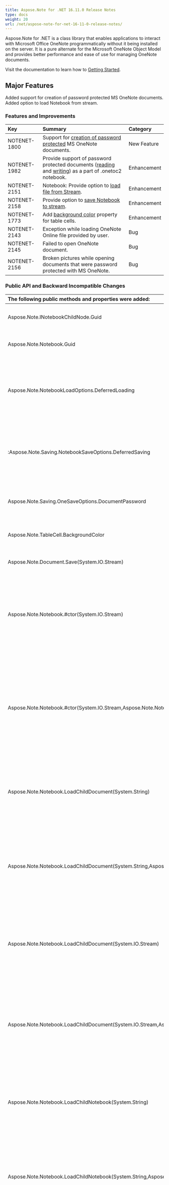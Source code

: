 ```yaml
---
title: Aspose.Note for .NET 16.11.0 Release Notes
type: docs
weight: 20
url: /net/aspose-note-for-net-16-11-0-release-notes/
---
```


Aspose.Note for .NET is a class library that enables applications to interact with Microsoft Office OneNote programmatically without it being installed on the server. It is a pure alternate for the Microsoft OneNote Object Model and provides better performance and ease of use for managing OneNote documents.

Visit the documentation to learn how to [Getting Started](/note/net/getting-started/).
## **Major Features**
Added support for creation of password protected MS OneNote documents.
Added option to load Notebook from stream.
### **Features and Improvements**

|**Key**|**Summary**|**Category**|
| :- | :- | :- |
|NOTENET-1800|Support for [creation of password protected](http://www.aspose.com/docs/display/notenet/Create+and+Load+a+OneNote+Document#CreateandLoadaOneNoteDocument-CreatingPasswordProtectedOneNoteDocuments) MS OneNote documents.|New Feature|
|NOTENET-1982|Provide support of password protected documents ([reading](http://www.aspose.com/docs/display/notenet/Working+with+OneNote+NoteBook#WorkingwithOneNoteNoteBook-LoadingPasswordProtectedDocumentsasapartof.onetoc2Notebook) and [writing](http://www.aspose.com/docs/display/notenet/Working+with+OneNote+NoteBook#WorkingwithOneNoteNoteBook-SupportofPasswordProtectedDocumentsWritingasPartof.onetoc2Notebook)) as a part of .onetoc2 notebook.|Enhancement|
|NOTENET-2151|Notebook: Provide option to [load file from Stream](http://www.aspose.com/docs/display/notenet/Working+with+OneNote+NoteBook#WorkingwithOneNoteNoteBook-LoadingNotebookfromStream).|Enhancement|
|NOTENET-2158|Provide option to [save Notebook to stream](http://www.aspose.com/docs/display/notenet/Working+with+OneNote+NoteBook#WorkingwithOneNoteNoteBook-SavingNotebooktoStream).|Enhancement|
|NOTENET-1773|Add [background color](http://www.aspose.com/docs/display/notenet/Working+with+Tables#WorkingwithTables-SettingCellBackGroundColor) property for table cells.|Enhancement|
|NOTENET-2143|Exception while loading OneNote Online file provided by user.|Bug|
|NOTENET-2145|Failed to open OneNote document.|Bug|
|NOTENET-2156|Broken pictures while opening documents that were password protected with MS OneNote.|Bug|
### **Public API and Backward Incompatible Changes**

|**The following public methods and properties were added:**|**Description**|
| :- | :- |
|Aspose.Note.INotebookChildNode.Guid|Gets the object's globally unique id.|
|Aspose.Note.Notebook.Guid|Gets the object's globally unique id.|
|Aspose.Note.NotebookLoadOptions.DeferredLoading|Gets or sets a value indicating whether children documents should be loaded explicitly later.|
|:Aspose.Note.Saving.NotebookSaveOptions.DeferredSaving|Gets or sets a value indicating whether children documents should be saved explicitly.|
|Aspose.Note.Saving.OneSaveOptions.DocumentPassword|Gets or sets a password to encrypt the document content.|
|Aspose.Note.TableCell.BackgroundColor|Gets or sets the background color.|
|Aspose.Note.Document.Save(System.IO.Stream)|Saves the OneNote document to a stream.|
|Aspose.Note.Notebook.#ctor(System.IO.Stream)|Initializes a new instance of the Notebook class. Opens an existing OneNote notebook from a stream.|
|Aspose.Note.Notebook.#ctor(System.IO.Stream,Aspose.Note.NotebookLoadOptions)|Initializes a new instance of the Notebook class. Opens an existing OneNote notebook from a stream. Allows to specify additional loading options.|
|Aspose.Note.Notebook.LoadChildDocument(System.String)|Adds a child document node. Opens an existing OneNote document from a file.|
|Aspose.Note.Notebook.LoadChildDocument(System.String,Aspose.Note.LoadOptions)|Adds a child document node. Opens an existing OneNote document from a file. Allows to specify additional load options.|
|Aspose.Note.Notebook.LoadChildDocument(System.IO.Stream)|Adds a child document node. Opens an existing OneNote document from a stream.|
|Aspose.Note.Notebook.LoadChildDocument(System.IO.Stream,Aspose.Note.LoadOptions)|Adds a child document node. Opens an existing OneNote document from a stream. Allows to specify additional load options.|
|Aspose.Note.Notebook.LoadChildNotebook(System.String)|Adds a child notebook node. Opens an existing OneNote notebook from a file.|
|Aspose.Note.Notebook.LoadChildNotebook(System.String,Aspose.Note.NotebookLoadOptions)|Adds a child notebook node. Opens an existing OneNote notebook from a file. Allows to specify additional load options.|
|Aspose.Note.Notebook.LoadChildNotebook(System.IO.Stream)|Adds a child notebook node. Opens an existing OneNote notebook from a stream.|
|Aspose.Note.Notebook.LoadChildNotebook(System.IO.Stream,Aspose.Note.NotebookLoadOptions)|Adds a child notebook node. Opens an existing OneNote notebook from a stream. Allows to specify additional load options.|
|Aspose.Note.Notebook.Save(System.IO.Stream)|Saves the OneNote document to a stream.|
|Aspose.Note.Notebook.Save(System.IO.Stream,Aspose.Note.SaveFormat)|Saves the OneNote document to a stream in the specified format.|
|Aspose.Note.Notebook.Save(System.IO.Stream,Aspose.Note.Saving.NotebookSaveOptions)|Saves the OneNote document to a file using the specified save options.|

